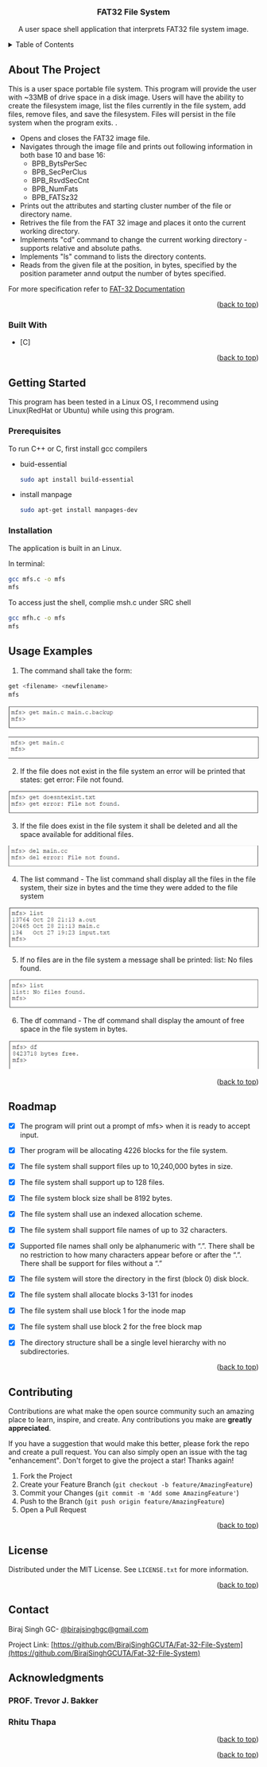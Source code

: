<div id="top"></div>
<!--
*** Thanks for checking out the Best-README-Template. If you have a suggestion
*** that would make this better, please fork the repo and create a pull request
*** or simply open an issue with the tag "enhancement".
*** Don't forget to give the project a star!
*** Thanks again! Now go create something AMAZING! :D
-->



<!-- PROJECT SHIELDS -->
<!--
*** I'm using markdown "reference style" links for readability.
*** Reference links are enclosed in brackets [ ] instead of parentheses ( ).
*** See the bottom of this document for the declaration of the reference variables
*** for contributors-url, forks-url, etc. This is an optional, concise syntax you may use.
*** https://www.markdownguide.org/basic-syntax/#reference-style-links
-->

<!--
[![Contributors][contributors-shield]][contributors-url]
[![Forks][forks-shield]][forks-url]
[![Stargazers][stars-shield]][stars-url]
[![Issues][issues-shield]][issues-url]
[![MIT License][license-shield]][license-url]
[![LinkedIn][linkedin-shield]][linkedin-url]
-->


<!-- PROJECT LOGO -->
<div align="center">
  <h3 align="center">FAT32 File System</h3>

  <p align="center"> A user space shell application that interprets FAT32 file system image. </p>
</div>



<!-- TABLE OF CONTENTS -->
<details>
  <summary>Table of Contents</summary>
  <ol>
    <li>
      <a href="#about-the-project">About The Project</a>
      <ul>
        <li><a href="#built-with">Built With</a></li>
      </ul>
    </li>
    <li>
      <a href="#getting-started">Getting Started</a>
      <ul>
        <li><a href="#prerequisites">Prerequisites</a></li>
        <li><a href="#installation">Installation</a></li>
      </ul>
    </li>
    <li><a href="#usage">Usage</a></li>
    <li><a href="#roadmap">Roadmap</a></li>
    <li><a href="#contributing">Contributing</a></li>
    <li><a href="#license">License</a></li>
    <li><a href="#contact">Contact</a></li>
    <li><a href="#acknowledgments">Acknowledgments</a></li>
  </ol>
</details>



<!-- ABOUT THE PROJECT -->
## About The Project

This is a user space portable file system. This program will provide the user with ~33MB of drive space in a disk image. Users will have the ability to create the filesystem image, list the files currently in the file system, add files, remove files, and save the filesystem. Files will persist in the file system when the program exits.  . 

* Opens and closes the FAT32 image file.
* Navigates through the image file and prints out following information in both base 10 and base 16:
    *  BPB_BytsPerSec
    *  BPB_SecPerClus
    *  BPB_RsvdSecCnt
    *  BPB_NumFats
    *  BPB_FATSz32
* Prints out the attributes and starting cluster number of the file or directory name.
* Retrives the file from the FAT 32 image and places it onto the current working directory.
* Implements "cd" command to change the current working directory - supports relative and absolute paths.
* Implements "ls" command to lists the directory contents.
* Reads from the given file at the position, in bytes, specified by the position parameter annd output the number of bytes specified.

For more specification refer to [FAT-32 Documentation](https://github.com/BirajSinghGCUTA/Fat-32-File-System/blob/main/fatspec.pdf)

<p align="right">(<a href="#top">back to top</a>)</p>

### Built With

* [C]

<p align="right">(<a href="#top">back to top</a>)</p>


<!-- GETTING STARTED -->
## Getting Started

This program has been tested in a Linux OS, I recommend using Linux(RedHat or Ubuntu) while using this program. 

### Prerequisites

To run C++ or C, first install gcc compilers 
* buid-essential
  ```sh
  sudo apt install build-essential
  ```
* install manpage 
  ```sh
  sudo apt-get install manpages-dev
  ```

### Installation

The application is built in an Linux.

In terminal:
```sh
gcc mfs.c -o mfs 
mfs
```
To access just the shell, complie msh.c under SRC shell

```sh
gcc mfh.c -o mfs 
mfs
```

<!-- USAGE EXAMPLES -->
## Usage Examples

1. The command shall take the form:
```sh
get <filename> <newfilename>  
mfs
```
<img src='images/1.jpg'  width='' />

2. If the file does not exist in the file system an error will be printed that states: get error: File not found.

<img src='images/2.jpg'  width='' />

3. If the file does exist in the file system it shall be deleted and all the space available for additional files. 

<img src='images/3.jpg'  width='' />

4. The list command - The list command shall display all the files in the file system, their size in bytes and the time they were added to the file system 

<img src='images/4.jpg'  width='' />

5. If no files are in the file system a message shall be printed: list: No files found.

<img src='images/5.jpg'  width='' />

6. The df command - The df command shall display the amount of free space in the    file system in bytes. 

<img src='images/6.jpg'  width='' />


<p align="right">(<a href="#top">back to top</a>)</p>


<!-- ROADMAP -->
## Roadmap

- [x] The program will print out a prompt of mfs> when it is ready to accept input. 
- [x] Ther program will be allocating 4226 blocks for the file system. 
- [x] The file system shall support files up to 10,240,000 bytes in size.
- [X] The file system shall support up to 128 files. 
- [X] The file system block size shall be 8192 bytes.
- [X] The file system shall use an indexed allocation scheme. 
- [X] The file system shall support file names of up to 32 characters.  
- [X] Supported file names shall only be alphanumeric with “.”. There shall be no restriction to how many characters appear before or after the “.”. There shall be support for files without a “.”   
- [X] The file system will store the directory in the first (block 0) disk block.  
- [X] The file system shall allocate blocks 3-131 for inodes 
- [X] The file system shall use block 1 for the inode map 
- [X] The file system shall use block 2 for the free block map  
- [X] The directory structure shall be a single level hierarchy with no subdirectories.


<p align="right">(<a href="#top">back to top</a>)</p>



<!-- CONTRIBUTING -->
## Contributing

Contributions are what make the open source community such an amazing place to learn, inspire, and create. Any contributions you make are **greatly appreciated**.

If you have a suggestion that would make this better, please fork the repo and create a pull request. You can also simply open an issue with the tag "enhancement".
Don't forget to give the project a star! Thanks again!

1. Fork the Project
2. Create your Feature Branch (`git checkout -b feature/AmazingFeature`)
3. Commit your Changes (`git commit -m 'Add some AmazingFeature'`)
4. Push to the Branch (`git push origin feature/AmazingFeature`)
5. Open a Pull Request

<p align="right">(<a href="#top">back to top</a>)</p>



<!-- LICENSE -->
## License

Distributed under the MIT License. See `LICENSE.txt` for more information.

<p align="right">(<a href="#top">back to top</a>)</p>



<!-- CONTACT -->
## Contact

Biraj Singh GC- [@birajsinghgc@gmail.com](birajsinghgc@gmail.com)

Project Link: [https://github.com/BirajSinghGCUTA/Fat-32-File-System](https://github.com/BirajSinghGCUTA/Fat-32-File-System)

<!-- ACKNOWLEDGMENTS -->
## Acknowledgments

### PROF. Trevor J. Bakker
### Rhitu Thapa

<p align="right">(<a href="#top">back to top</a>)</p>


<p align="right">(<a href="#top">back to top</a>)</p>
